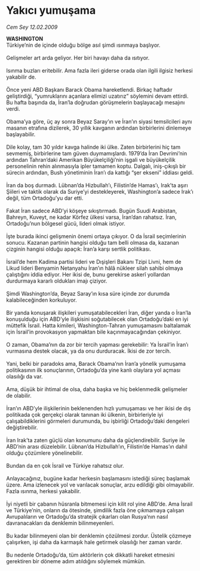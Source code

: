 # Yakıcı yumuşama

*Cem Sey 12.02.2009*

<div class="taraf_structure_2col_1zq">
<div class="margen_n">



 <p><b>WASHINGTON</b> <br/>Türkiye’nin de içinde olduğu bölge asıl şimdi ısınmaya başlıyor. <br/><br/>Gelişmeler art arda geliyor. Her biri havayı daha da ısıtıyor. <br/><br/>Isınma buzları eritebilir. Ama fazla ileri giderse orada olan ilgili ilgisiz herkesi yakabilir de. <br/><br/>Önce yeni ABD Başkanı Barack Obama hareketlendi. Birkaç haftadır geliştirdiği, “yumruklarını açanlara elimizi uzatırız” söylemini devam ettirdi. Bu hafta başında da, İran’la doğrudan görüşmelerin başlayacağı mesajını verdi. <br/><br/>Obama’ya göre, üç ay sonra Beyaz Saray’ın ve İran’ın siyasi temsilcileri aynı masanın etrafına dizilerek, 30 yıllık kavganın ardından birbirlerini dinlemeye başlayabilir. <br/><br/>Dile kolay, tam 30 yıldır kavga halinde iki ülke. Zaten birbirlerini hiç tam sevmemiş, birbirlerine tam güven duymamışlardı. 1979’da İran Devrimi’nin ardından Tahran’daki Amerikan Büyükelçiliği’nin işgali ve büyükelçilik personelinin rehin alınmasıyla ipler tamamen koptu. Dalgalı, iniş-çıkışlı bir sürecin ardından, Bush yönetiminin İran’ı da kattığı “şer ekseni” iddiası geldi. <br/><br/>İran da boş durmadı. Lübnan’da Hizbullah’ı, Filistin’de Hamas’ı, Irak’ta aşırı Şiileri ve taktik olarak da Suriye’yi destekleyerek, Washington’a sadece Irak’ı değil, tüm Ortadoğu’yu dar etti. <br/><br/>Fakat İran sadece ABD’yi köşeye sıkıştırmadı. Bugün Suudi Arabistan, Bahreyn, Kuveyt, ne kadar Körfez ülkesi varsa, İran’dan rahatsız. İran, Ortadoğu’nun bölgesel gücü, lideri olmak istiyor. <br/><br/>İşte burada ikinci gelişmenin önemi ortaya çıkıyor. O da İsrail seçimlerinin sonucu. Kazanan partinin hangisi olduğu tam belli olmasa da, kazanan çizginin hangisi olduğu apaçık: İran’a karşı sertlik politikası. <br/><br/>İsrail’de hem Kadima partisi lideri ve Dışişleri Bakanı Tzipi Livni, hem de Likud lideri Benyamin Netanyahu İran’ın hâlâ nükleer silah sahibi olmaya çalıştığını iddia ediyor. Her ikisi de, bunu gerekirse askerî yollardan durdurmaya kararlı oldukları imajı çiziyor.<br/><br/>Şimdi Washington’da, Beyaz Saray’ın kısa süre içinde zor durumda kalabileceğinden korkuluyor. <br/><br/>Bir yanda konuşarak ilişkileri yumuşatabilecekleri İran, diğer yanda o İran’la konuşulduğu için ABD’yle ilişkisini soğutabilecek olan Ortadoğu’daki en iyi müttefik İsrail. Hatta kimileri, Washington-Tahran yumuşamasını baltalamak için İsrail’in provokasyon yapmaktan bile kaçınmayacağından çekiniyor. <br/><br/>O zaman, Obama’nın da zor bir tercih yapması gerekebilir: Ya İsrail’in İran’ı vurmasına destek olacak, ya da onu durduracak. İkisi de zor tercih. <br/><br/>Yani, belki bir paradoks ama, Barack Obama’nın İran’a yönelik yumuşama politikasının ilk sonuçlarının, Ortadoğu’da yine kanlı olaylara yol açması olasılığı da var. <br/><br/>Ama, düşük bir ihtimal de olsa, daha başka ve hiç beklenmedik gelişmeler de olabilir. <br/><br/>İran’ın ABD’yle ilişkilerinin beklenenden hızlı yumuşaması ve her ikisi de dış politikada çok gerçekçi olarak tanınan iki ülkenin, birbirleriyle iyi çalışabildiklerini görmeleri durumunda, bu işbirliği Ortadoğu’daki dengeleri değiştirebilir. <br/><br/>İran Irak’ta zaten güçlü olan konumunu daha da güçlendirebilir. Suriye ile ABD’nin arası düzelebilir. Lübnan’da Hizbullah’ın, Filistin’de Hamas’ın dahil olduğu çözümlere yönelinebilir. <br/><br/>Bundan da en çok İsrail ve Türkiye rahatsız olur. <br/><br/>Anlayacağınız, bugüne kadar herkesin başlamasını istediği süreç başlamak üzere. Ama izlenecek yol ve varılacak sonuçlar, arzu edildiği gibi olmayabilir. Fazla ısınma, herkesi yakabilir. <br/><br/>İyi niyetli bir çabanın hüsranla bitmemesi için kilit rol yine ABD’de. Ama İsrail ve Türkiye’nin, onların da ötesinde, şimdilik fazla öne çıkmamaya çalışan Avrupalıların ve Ortadoğu’da stratejik çıkarları olan Rusya’nın nasıl davranacakları da denklemin bilinmeyenleri. <br/><br/>Bu kadar bilinmeyeni olan bir denklemin çözülmesi zordur. Üstelik çözmeye çalışırken, işi daha da karmaşık hale getirmek olasılığı her zaman vardır. <br/><br/>Bu nedenle Ortadoğu’da, tüm aktörlerin çok dikkatli hareket etmesini gerektiren bir döneme adım atıldığını söylemek mümkün.</p>

<br/>


<div id="taraf_not">
</div>

</div>


</div>
